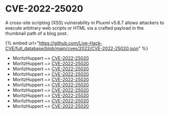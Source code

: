 # CVE-2022-25020

A cross-site scripting (XSS) vulnerability in Pluxml v5.8.7 allows attackers to execute arbitrary web scripts or HTML via a crafted payload in the thumbnail path of a blog post.

{% embed url="https://github.com/Live-Hack-CVE/full_database/blob/main/cves/2022/CVE-2022-25020.json" %}


* MoritzHuppert ~> [CVE-2022-25020](https://www.alice-snow.ru/2022/database/cve-2022-25020/cve-2022-25020-moritzhuppert)
* MoritzHuppert ~> [CVE-2022-25020](https://www.alice-snow.ru/2022/database/cve-2022-25020/cve-2022-25020-moritzhuppert)
* MoritzHuppert ~> [CVE-2022-25020](https://www.alice-snow.ru/2022/database/cve-2022-25020/cve-2022-25020-moritzhuppert)
* MoritzHuppert ~> [CVE-2022-25020](https://www.alice-snow.ru/2022/database/cve-2022-25020/cve-2022-25020-moritzhuppert)
* MoritzHuppert ~> [CVE-2022-25020](https://www.alice-snow.ru/2022/database/cve-2022-25020/cve-2022-25020-moritzhuppert)
* MoritzHuppert ~> [CVE-2022-25020](https://www.alice-snow.ru/2022/database/cve-2022-25020/cve-2022-25020-moritzhuppert)
* MoritzHuppert ~> [CVE-2022-25020](https://www.alice-snow.ru/2022/database/cve-2022-25020/cve-2022-25020-moritzhuppert)
* MoritzHuppert ~> [CVE-2022-25020](https://www.alice-snow.ru/2022/database/cve-2022-25020/cve-2022-25020-moritzhuppert)
* MoritzHuppert ~> [CVE-2022-25020](https://www.alice-snow.ru/2022/database/cve-2022-25020/cve-2022-25020-moritzhuppert)
* MoritzHuppert ~> [CVE-2022-25020](https://www.alice-snow.ru/2022/database/cve-2022-25020/cve-2022-25020-moritzhuppert)